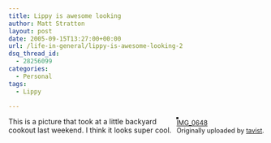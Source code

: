 ```yaml
---
title: Lippy is awesome looking
author: Matt Stratton
layout: post
date: 2005-09-15T13:27:00+00:00
url: /life-in-general/lippy-is-awesome-looking-2
dsq_thread_id:
  - 28256099
categories:
  - Personal
tags:
  - Lippy

---
```

<div style="float:right;margin-left:10px;margin-bottom:10px;">
  <a title="photo sharing" href="https://www.flickr.com/photos/92514650@N00/43408835/"><img style="border:solid 2px #000000;" src="https://static.flickr.com/26/43408835_6eabeeeb94_m.jpg" alt="" /></a><br /> <span style="font-size:.9em;margin-top:0;"> <a href="https://www.flickr.com/photos/92514650@N00/43408835/">IMG_0648</a><br /> Originally uploaded by <a href="https://www.flickr.com/people/92514650@N00/">tavist</a>. </span>
</div>

This is a picture that took at a little backyard cookout last weekend. I think it looks super cool.